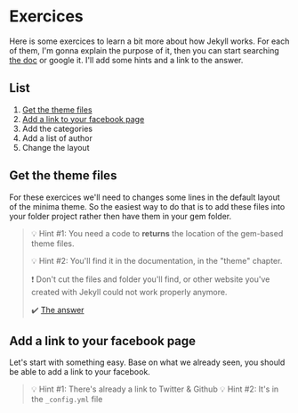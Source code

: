 # Exercices

Here is some exercices to learn a bit more about how Jekyll works. For each of them, I'm gonna explain the purpose of it, then you can start searching [the doc](https://jekyllrb.com/docs/) or google it. I'll add some hints and a link to the answer.

## List

1. [Get the theme files](#Get-the-theme-files)
2. [Add a link to your facebook page](#Add-a-link-to-your-facebook-page)
3. Add the categories
4. Add a list of author
5. Change the layout

## Get the theme files

For these exercices we'll need to changes some lines in the default layout of the minima theme. So the easiest way to do that is to add these files into your folder project rather then have them in your gem folder.

> :bulb: Hint #1: You need a code to **returns** the location of the gem-based theme files.
>
> :bulb: Hint #2: You'll find it in the documentation, in the "theme" chapter.
>
> :heavy_exclamation_mark: Don't cut the files and folder you'll find, or other website you've created with Jekyll could not work properly anymore.
>
> :heavy_check_mark: [The answer](/answers/1_theme.md)

## Add a link to your facebook page

Let's start with something easy. Base on what we already seen, you should be able to add a link to your facebook.

> :bulb: Hint #1: There's already a link to Twitter & Github
> :bulb: Hint #2: It's in the `_config.yml` file

